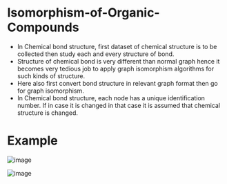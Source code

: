 # Isomorphism-of-Organic-Compounds
<ul>
  <li> In Chemical bond structure, first dataset of chemical structure is to be collected then study each and every structure of bond. </li>
  <li> Structure of chemical bond is very different than normal graph hence it becomes very tedious job to apply graph isomorphism algorithms for such kinds of structure. </li>
  <li> Here also first convert bond structure in relevant graph format then go for graph isomorphism. </li>
  <li> In Chemical bond structure, each node has a unique identification number. If in case it is changed in that case it is assumed that chemical structure is changed. </li>
</ul>

# Example

![image](https://user-images.githubusercontent.com/80621346/165925141-33190469-14cc-4fa0-98d4-c2139baf552a.png)

![image](https://user-images.githubusercontent.com/80621346/165925313-d1f901e9-f9c3-424e-b11f-1aaac054e1c4.png)
